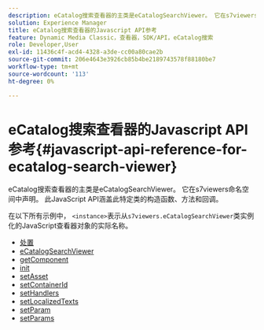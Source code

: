 ```yaml
---
description: eCatalog搜索查看器的主类是eCatalogSearchViewer。 它在s7viewers命名空间中声明。 此JavaScript API涵盖此特定类的构造函数、方法和回调。
solution: Experience Manager
title: eCatalog搜索查看器的Javascript API参考
feature: Dynamic Media Classic，查看器，SDK/API，eCatalog搜索
role: Developer,User
exl-id: 11436c4f-acd4-4328-a3de-cc00a80cae2b
source-git-commit: 206e4643e3926cb85b4be2189743578f88180be7
workflow-type: tm+mt
source-wordcount: '113'
ht-degree: 0%

---
```


# eCatalog搜索查看器的Javascript API参考{#javascript-api-reference-for-ecatalog-search-viewer}

eCatalog搜索查看器的主类是eCatalogSearchViewer。 它在s7viewers命名空间中声明。 此JavaScript API涵盖此特定类的构造函数、方法和回调。

在以下所有示例中， `<instance>`表示从`s7viewers.eCatalogSearchViewer`类实例化的JavaScript查看器对象的实际名称。

* [处置](r-html5-ecatsearch-javascriptapiref-dispose.md)
* [eCatalogSearchViewer](r-html5-ecatsearch-javascriptapiref-ecatalogsearchviewer.md)
* [getComponent](r-html5-ecatsearch-javascriptapiref-getcomponent.md)
* [init](r-html5-ecatsearch-javascriptapiref-init.md)
* [setAsset](r-html5-ecatsearch-javascriptapiref-setasset.md)
* [setContainerId](r-html5-ecatsearch-javascriptapiref-setcontainerid.md)
* [setHandlers](r-html5-ecatsearch-javascriptapiref-sethandlers.md)
* [setLocalizedTexts](r-html5-ecatsearch-javascriptapiref-setlocalizedtexts.md)
* [setParam](r-html5-ecatsearch-javascriptapiref-setparam.md)
* [setParams](r-html5-ecatsearch-javascriptapiref-setparams.md)
